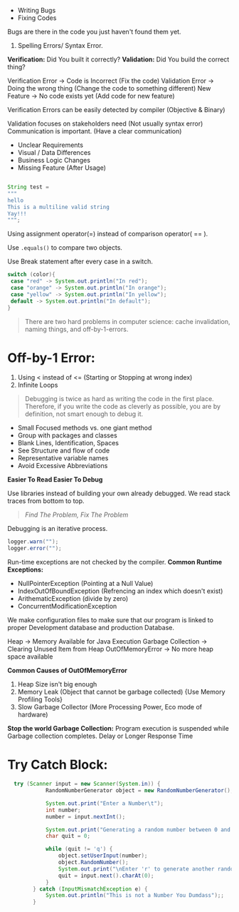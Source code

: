* Writing Bugs 
* Fixing Codes

Bugs are there in the code you just haven't found them yet.

1. Spelling Errors/ Syntax Error.

**Verification:** Did You built it correctly?
**Validation:** Did You build the correct thing?

Verification Error -> Code is Incorrect (Fix the code)
Validation Error -> Doing the wrong thing (Change the code to something different)
New Feature -> No code exists yet (Add code for new feature)

Verification Errors can be easily detected by compiler (Objective & Binary)

Validation focuses on stakeholders need (Not usually syntax error)
Communication is important. (Have a clear communication)
* Unclear Requirements
* Visual / Data Differences
* Business Logic Changes
* Missing Feature (After Usage)

```java

String test = 
"""
hello
This is a multiline valid string
Yay!!!
""";
```

Using assignment operator(=) instead of comparison operator( == ).

Use `.equals()` to compare two objects.

Use Break statement after every case in a switch.

```java
switch (color){
 case "red" -> System.out.println("In red");
 case "orange" -> System.out.println("In orange");
 case "yellow" -> System.out.println("In yellow");
 default -> System.out.println("In default");
}
```

>There are two hard problems in computer science: cache invalidation, naming things, and off-by-1-errors.

# Off-by-1 Error:
1. Using < instead of <= (Starting or Stopping at wrong index)
2. Infinite Loops


>Debugging is twice as hard as writing the code in the first place. Therefore, if you write the code as cleverly as possible, you are by definition, not smart enough to debug it.

* Small Focused methods vs. one giant method
* Group with packages and classes
* Blank Lines, Identification, Spaces
* See Structure and flow of code
* Representative variable names
* Avoid Excessive Abbreviations

**Easier To Read Easier To Debug**

Use libraries instead of building your own already debugged.
We read stack traces from bottom to top.

>*Find The Problem, Fix The Problem*

Debugging is an iterative process.

```java
logger.warn("");
logger.error("");
```

Run-time exceptions are not checked by the compiler.
**Common Runtime Exceptions:**
* NullPointerException (Pointing at a Null Value)
* IndexOutOfBoundException (Refrencing an index which doesn't exist)
* ArithematicException (divide by zero)
* ConcurrentModificationException

We make configuration files to make sure that our program is linked to proper Development database and production Database.

Heap -> Memory Available for Java Execution
Garbage Collection -> Clearing Unused Item from Heap
OutOfMemoryError -> No more heap space available

**Common Causes of OutOfMemoryError**
1. Heap Size isn't big enough
2. Memory Leak (Object that cannot be garbage collected) {Use Memory Profiling Tools}
3. Slow Garbage Collector (More Processing Power, Eco mode of hardware)


**Stop the world Garbage Collection:**
Program execution is suspended while Garbage collection completes.
Delay or Longer Response Time

# Try Catch Block:
```java
  try (Scanner input = new Scanner(System.in)) {
            RandomNumberGenerator object = new RandomNumberGenerator();

            System.out.print("Enter a Number\t");
            int number;
            number = input.nextInt();

            System.out.print("Generating a random number between 0 and " + Math.abs(number));
            char quit = 0;

            while (quit != 'q') {
                object.setUserInput(number);
                object.RandomNumber();
                System.out.print("\nEnter 'r' to generate another random number or 'q' to quit the program\t");
                quit = input.next().charAt(0);
            }
        } catch (InputMismatchException e) {
            System.out.println("This is not a Number You Dumdass");;
        }
```

